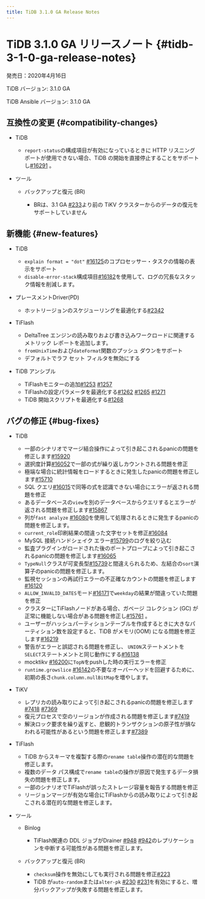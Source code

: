 ```yaml
---
title: TiDB 3.1.0 GA Release Notes
---
```


# TiDB 3.1.0 GA リリースノート {#tidb-3-1-0-ga-release-notes}

発売日：2020年4月16日

TiDB バージョン: 3.1.0 GA

TiDB Ansible バージョン: 3.1.0 GA

## 互換性の変更 {#compatibility-changes}

-   TiDB

    -   `report-status`の構成項目が有効になっているときに HTTP リスニング ポートが使用できない場合、TiDB の開始を直接停止することをサポートし[#16291](https://github.com/pingcap/tidb/pull/16291) 。

-   ツール

    -   バックアップと復元 (BR)

        -   BRは、3.1 GA [#233](https://github.com/pingcap/br/pull/233)より前の TiKV クラスターからのデータの復元をサポートしていません

## 新機能 {#new-features}

-   TiDB

    -   `explain format = "dot"` [#16125](https://github.com/pingcap/tidb/pull/16125)のコプロセッサー・タスクの情報の表示をサポート
    -   `disable-error-stack`構成項目[#16182](https://github.com/pingcap/tidb/pull/16182)を使用して、ログの冗長なスタック情報を削減します。

-   プレースメントDriver(PD)

    -   ホットリージョンのスケジューリングを最適化する[#2342](https://github.com/pingcap/pd/pull/2342)

-   TiFlash

    -   DeltaTree エンジンの読み取りおよび書き込みワークロードに関連するメトリック レポートを追加します。
    -   `fromUnixTime`および`dateFormat`関数のプッシュ ダウンをサポート
    -   デフォルトでラフ セット フィルタを無効にする

-   TiDB アンシブル

    -   TiFlashモニターの追加[#1253](https://github.com/pingcap/tidb-ansible/pull/1253) [#1257](https://github.com/pingcap/tidb-ansible/pull/1257)
    -   TiFlashの設定パラメータを最適化する[#1262](https://github.com/pingcap/tidb-ansible/pull/1262) [#1265](https://github.com/pingcap/tidb-ansible/pull/1265) [#1271](https://github.com/pingcap/tidb-ansible/pull/1271)
    -   TiDB 開始スクリプトを最適化する[#1268](https://github.com/pingcap/tidb-ansible/pull/1268)

## バグの修正 {#bug-fixes}

-   TiDB

    -   一部のシナリオでマージ結合操作によって引き起こされるpanicの問題を修正します[#15920](https://github.com/pingcap/tidb/pull/15920)
    -   選択度計算[#16052](https://github.com/pingcap/tidb/pull/16052)で一部の式が繰り返しカウントされる問題を修正
    -   極端な場合に統計情報をロードするときに発生したpanicの問題を修正します[#15710](https://github.com/pingcap/tidb/pull/15710)
    -   SQL クエリ[#16015](https://github.com/pingcap/tidb/pull/16015)で同等の式を認識できない場合にエラーが返される問題を修正
    -   あるデータベースの`view`を別のデータベースからクエリするとエラーが返される問題を修正します[#15867](https://github.com/pingcap/tidb/pull/15867)
    -   列が`fast analyze` [#16080](https://github.com/pingcap/tidb/pull/16080)を使用して処理されるときに発生するpanicの問題を修正します。
    -   `current_role`印刷結果の間違った文字セットを修正[#16084](https://github.com/pingcap/tidb/pull/16084)
    -   MySQL 接続ハンドシェイク エラー[#15799](https://github.com/pingcap/tidb/pull/15799)のログを絞り込む
    -   監査プラグインがロードされた後のポートプローブによって引き起こされるpanicの問題を修正します[#16065](https://github.com/pingcap/tidb/pull/16065)
    -   `TypeNull`クラスが可変長型[#15739](https://github.com/pingcap/tidb/pull/15739)と間違えられるため、左結合の`sort`演算子のpanicの問題を修正します。
    -   監視セッションの再試行エラーの不正確なカウントの問題を修正します[#16120](https://github.com/pingcap/tidb/pull/16120)
    -   `ALLOW_INVALID_DATES`モード[#16171](https://github.com/pingcap/tidb/pull/16171)で`weekday`の結果が間違っていた問題を修正
    -   クラスターにTiFlashノードがある場合、ガベージ コレクション (GC) が正常に機能しない場合がある問題を修正し[#15761](https://github.com/pingcap/tidb/pull/15761) 。
    -   ユーザーがハッシュパーティションテーブルを作成するときに大きなパーティション数を設定すると、TiDB がメモリ(OOM) になる問題を修正します[#16219](https://github.com/pingcap/tidb/pull/16219)
    -   警告がエラーと誤認される問題を修正し、 `UNION`ステートメントを`SELECT`ステートメントと同じ動作にする[#16138](https://github.com/pingcap/tidb/pull/16138)
    -   mocktikv [#16200](https://github.com/pingcap/tidb/pull/16200)に`TopN`をpushした時の実行エラーを修正
    -   `runtime.growslice` [#16142](https://github.com/pingcap/tidb/pull/16142)の不要なオーバーヘッドを回避するために、初期の長さ`chunk.column.nullBitMap`を増やします。

-   TiKV

    -   レプリカの読み取りによって引き起こされるpanicの問題を修正します[#7418](https://github.com/tikv/tikv/pull/7418) [#7369](https://github.com/tikv/tikv/pull/7369)
    -   復元プロセスで空のリージョンが作成される問題を修正します[#7419](https://github.com/tikv/tikv/pull/7419)
    -   解決ロック要求を繰り返すと、悲観的トランザクションの原子性が損なわれる可能性があるという問題を修正します[#7389](https://github.com/tikv/tikv/pull/7389)

-   TiFlash

    -   TiDB からスキーマを複製する際の`rename table`操作の潜在的な問題を修正します。
    -   複数のデータ パス構成で`rename table`の操作が原因で発生するデータ損失の問題を修正します。
    -   一部のシナリオでTiFlashが誤ったストレージ容量を報告する問題を修正
    -   リージョンマージが有効な場合にTiFlashからの読み取りによって引き起こされる潜在的な問題を修正します。

-   ツール

    -   Binlog

        -   TiFlash関連の DDL ジョブがDrainer [#948](https://github.com/pingcap/tidb-binlog/pull/948) [#942](https://github.com/pingcap/tidb-binlog/pull/942)のレプリケーションを中断する可能性がある問題を修正します。

    -   バックアップと復元 (BR)

        -   `checksum`操作を無効にしても実行される問題を修正[#223](https://github.com/pingcap/br/pull/223)
        -   TiDB が`auto-random`または`alter-pk` [#230](https://github.com/pingcap/br/pull/230) [#231](https://github.com/pingcap/br/pull/231)を有効にすると、増分バックアップが失敗する問題を修正します。
